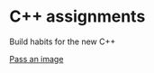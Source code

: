 # C++ assignments

Build habits for the new C++

[Pass an image](https://classroom.github.com/a/6q3-y26z)
